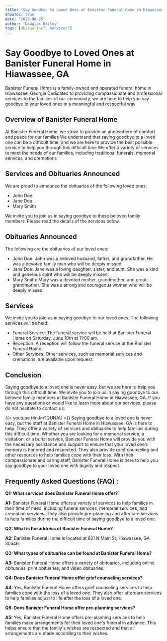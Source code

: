 ```yaml
---
title: "Say Goodbye to Loved Ones at Banister Funeral Home in Hiawassee, GA: Obituaries and Services Announced"
ShowToc: true 
date: "2022-06-25"
author: "Douglas Bailey" 
tags: [Obituaries", Services"]
---
```

# Say Goodbye to Loved Ones at Banister Funeral Home in Hiawassee, GA
Banister Funeral Home is a family-owned and operated funeral home in Hiawassee, Georgia Dedicated to providing compassionate and professional services to the families of our community, we are here to help you say goodbye to your loved ones in a meaningful and respectful way

## Overview of Banister Funeral Home
At Banister Funeral Home, we strive to provide an atmosphere of comfort and peace for our families We understand that saying goodbye to a loved one can be a difficult time, and we are here to provide the best possible service to help you through this difficult time We offer a variety of services to meet the needs of our families, including traditional funerals, memorial services, and cremations

## Services and Obituaries Announced
We are proud to announce the obituaries of the following loved ones:

* John Doe
* Jane Doe
* Mary Smith

We invite you to join us in saying goodbye to these beloved family members. Please read the details of the services below.

## Obituaries Announced
The following are the obituaries of our loved ones:

* John Doe: John was a beloved husband, father, and grandfather. He was a devoted family man who will be deeply missed.
* Jane Doe: Jane was a loving daughter, sister, and aunt. She was a kind and generous spirit who will be deeply missed.
* Mary Smith: Mary was a devoted mother, grandmother, and great-grandmother. She was a strong and courageous woman who will be deeply missed.

## Services
We invite you to join us in saying goodbye to our loved ones. The following services will be held:

* Funeral Service: The funeral service will be held at Banister Funeral Home on Saturday, June 10th at 11:00 am.
* Reception: A reception will follow the funeral service at the Banister Funeral Home.
* Other Services: Other services, such as memorial services and cremations, are available upon request.

## Conclusion
Saying goodbye to a loved one is never easy, but we are here to help you through this difficult time. We invite you to join us in saying goodbye to our beloved family members at Banister Funeral Home in Hiawassee, GA. If you have any questions or would like to learn more about our services, please do not hesitate to contact us.

{{< youtube f4nJmTQUNAU >}} 
Saying goodbye to a loved one is never easy, but the staff at Banister Funeral Home in Hiawassee, GA is here to help. They offer a variety of services and obituaries to help families during this difficult time. Whether you are looking for a memorial service, a visitation, or a burial service, Banister Funeral Home will provide you with the necessary assistance and support to ensure that your loved one’s memory is honored and respected. They also provide grief counseling and other resources to help families cope with their loss. With their compassionate and caring staff, Banister Funeral Home is here to help you say goodbye to your loved one with dignity and respect.

## Frequently Asked Questions (FAQ) :
**Q1: What services does Banister Funeral Home offer?**

**A1:** Banister Funeral Home offers a variety of services to help families in their time of need, including funeral services, memorial services, and cremation services. They also provide pre-planning and aftercare services to help families during the difficult time of saying goodbye to a loved one.

**Q2: What is the address of Banister Funeral Home?**

**A2:** Banister Funeral Home is located at 821 N Main St, Hiawassee, GA 30546.

**Q3: What types of obituaries can be found at Banister Funeral Home?**

**A3:** Banister Funeral Home offers a variety of obituaries, including online obituaries, print obituaries, and video obituaries.

**Q4: Does Banister Funeral Home offer grief counseling services?**

**A4:** Yes, Banister Funeral Home offers grief counseling services to help families cope with the loss of a loved one. They also offer aftercare services to help families adjust to life after the loss of a loved one.

**Q5: Does Banister Funeral Home offer pre-planning services?**

**A5:** Yes, Banister Funeral Home offers pre-planning services to help families make arrangements for their loved one's funeral in advance. This helps ensure that the family's wishes are respected and that all arrangements are made according to their wishes.



